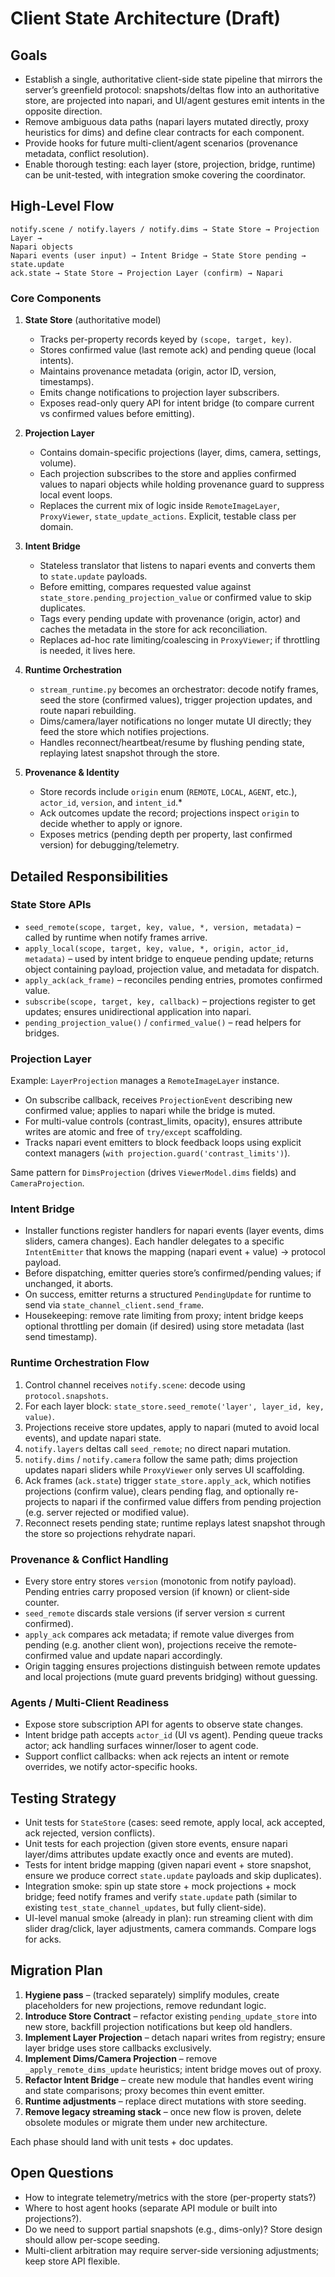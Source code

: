 # Client State Architecture (Draft)

## Goals

- Establish a single, authoritative client-side state pipeline that mirrors the
  server’s greenfield protocol: snapshots/deltas flow into an authoritative
  store, are projected into napari, and UI/agent gestures emit intents in the
  opposite direction.
- Remove ambiguous data paths (napari layers mutated directly, proxy heuristics
  for dims) and define clear contracts for each component.
- Provide hooks for future multi-client/agent scenarios (provenance metadata,
  conflict resolution).
- Enable thorough testing: each layer (store, projection, bridge, runtime) can
  be unit-tested, with integration smoke covering the coordinator.

## High-Level Flow

```
notify.scene / notify.layers / notify.dims → State Store → Projection Layer →
Napari objects
Napari events (user input) → Intent Bridge → State Store pending → state.update
ack.state → State Store → Projection Layer (confirm) → Napari
```

### Core Components

1. **State Store** (authoritative model)
   - Tracks per-property records keyed by `(scope, target, key)`.
   - Stores confirmed value (last remote ack) and pending queue (local intents).
   - Maintains provenance metadata (origin, actor ID, version, timestamps).
   - Emits change notifications to projection layer subscribers.
   - Exposes read-only query API for intent bridge (to compare current vs
     confirmed values before emitting).

2. **Projection Layer**
   - Contains domain-specific projections (layer, dims, camera, settings, volume).
   - Each projection subscribes to the store and applies confirmed values to
     napari objects while holding provenance guard to suppress local event loops.
   - Replaces the current mix of logic inside `RemoteImageLayer`, `ProxyViewer`,
     `state_update_actions`. Explicit, testable class per domain.

3. **Intent Bridge**
   - Stateless translator that listens to napari events and converts them to
     `state.update` payloads.
   - Before emitting, compares requested value against `state_store.pending_projection_value` or confirmed value to skip duplicates.
   - Tags every pending update with provenance (origin, actor) and caches the
     metadata in the store for ack reconciliation.
   - Replaces ad-hoc rate limiting/coalescing in `ProxyViewer`; if throttling is
     needed, it lives here.

4. **Runtime Orchestration**
   - `stream_runtime.py` becomes an orchestrator: decode notify frames, seed the
     store (confirmed values), trigger projection updates, and route napari
     rebuilding.
   - Dims/camera/layer notifications no longer mutate UI directly; they feed the
     store which notifies projections.
   - Handles reconnect/heartbeat/resume by flushing pending state, replaying
     latest snapshot through the store.

5. **Provenance & Identity**
   - Store records include `origin` enum (`REMOTE`, `LOCAL`, `AGENT`, etc.),
     `actor_id`, `version`, and `intent_id`.*
   - Ack outcomes update the record; projections inspect `origin` to decide
     whether to apply or ignore.
   - Exposes metrics (pending depth per property, last confirmed version) for
     debugging/telemetry.

## Detailed Responsibilities

### State Store APIs

- `seed_remote(scope, target, key, value, *, version, metadata)` – called by
  runtime when notify frames arrive.
- `apply_local(scope, target, key, value, *, origin, actor_id, metadata)` – used
  by intent bridge to enqueue pending update; returns object containing payload,
  projection value, and metadata for dispatch.
- `apply_ack(ack_frame)` – reconciles pending entries, promotes confirmed value.
- `subscribe(scope, target, key, callback)` – projections register to get
  updates; ensures unidirectional application into napari.
- `pending_projection_value()` / `confirmed_value()` – read helpers for bridges.

### Projection Layer

Example: `LayerProjection` manages a `RemoteImageLayer` instance.
- On subscribe callback, receives `ProjectionEvent` describing new confirmed
  value; applies to napari while the bridge is muted.
- For multi-value controls (contrast_limits, opacity), ensures attribute writes
  are atomic and free of `try/except` scaffolding.
- Tracks napari event emitters to block feedback loops using explicit context
  managers (`with projection.guard('contrast_limits')`).

Same pattern for `DimsProjection` (drives `ViewerModel.dims` fields) and
`CameraProjection`.

### Intent Bridge

- Installer functions register handlers for napari events (layer events, dims
  sliders, camera changes). Each handler delegates to a specific `IntentEmitter`
  that knows the mapping (napari event + value) → protocol payload.
- Before dispatching, emitter queries store’s confirmed/pending values; if
  unchanged, it aborts.
- On success, emitter returns a structured `PendingUpdate` for runtime to send
  via `state_channel_client.send_frame`.
- Housekeeping: remove rate limiting from proxy; intent bridge keeps optional
  throttling per domain (if desired) using store metadata (last send timestamp).

### Runtime Orchestration Flow

1. Control channel receives `notify.scene`: decode using `protocol.snapshots`.
2. For each layer block: `state_store.seed_remote('layer', layer_id, key, value)`.
3. Projections receive store updates, apply to napari (muted to avoid local
   events), and update napari state.
4. `notify.layers` deltas call `seed_remote`; no direct napari mutation.
5. `notify.dims` / `notify.camera` follow the same path; dims projection updates
   napari sliders while `ProxyViewer` only serves UI scaffolding.
6. Ack frames (`ack.state`) trigger `state_store.apply_ack`, which notifies
   projections (confirm value), clears pending flag, and optionally re-projects
   to napari if the confirmed value differs from pending projection (e.g.
   server rejected or modified value).
7. Reconnect resets pending state; runtime replays latest snapshot through the
   store so projections rehydrate napari.

### Provenance & Conflict Handling

- Every store entry stores `version` (monotonic from notify payload). Pending
  entries carry proposed version (if known) or client-side counter.
- `seed_remote` discards stale versions (if server version ≤ current confirmed).
- `apply_ack` compares ack metadata; if remote value diverges from pending (e.g.
  another client won), projections receive the remote-confirmed value and update
  napari accordingly.
- Origin tagging ensures projections distinguish between remote updates and local
  projections (mute guard prevents bridging) without guessing.

### Agents / Multi-Client Readiness

- Expose store subscription API for agents to observe state changes.
- Intent bridge path accepts `actor_id` (UI vs agent). Pending queue tracks
  actor; ack handling surfaces winner/loser to agent code.
- Support conflict callbacks: when ack rejects an intent or remote overrides, we
  notify actor-specific hooks.

## Testing Strategy

- Unit tests for `StateStore` (cases: seed remote, apply local, ack accepted,
  ack rejected, version conflicts).
- Unit tests for each projection (given store events, ensure napari layer/dims
  attributes update exactly once and events are muted).
- Tests for intent bridge mapping (given napari event + store snapshot, ensure
  we produce correct `state.update` payloads and skip duplicates).
- Integration smoke: spin up state store + mock projections + mock bridge; feed
  notify frames and verify `state.update` path (similar to existing
  `test_state_channel_updates`, but fully client-side).
- UI-level manual smoke (already in plan): run streaming client with dim slider
  drag/click, layer adjustments, camera commands. Compare logs for acks.

## Migration Plan

1. **Hygiene pass** – (tracked separately) simplify modules, create placeholders
   for new projections, remove redundant logic.
2. **Introduce Store Contract** – refactor existing `pending_update_store` into
   new store, backfill projection notifications but keep old handlers.
3. **Implement Layer Projection** – detach napari writes from registry; ensure
   layer bridge uses store callbacks exclusively.
4. **Implement Dims/Camera Projection** – remove `_apply_remote_dims_update`
   heuristics; intent bridge moves out of proxy.
5. **Refactor Intent Bridge** – create new module that handles event wiring and
   state comparisons; proxy becomes thin event emitter.
6. **Runtime adjustments** – replace direct mutations with store seeding.
7. **Remove legacy streaming stack** – once new flow is proven, delete obsolete
   modules or migrate them under new architecture.

Each phase should land with unit tests + doc updates.

## Open Questions

- How to integrate telemetry/metrics with the store (per-property stats?)
- Where to host agent hooks (separate API module or built into projections?).
- Do we need to support partial snapshots (e.g., dims-only)? Store design should
  allow per-scope seeding.
- Multi-client arbitration may require server-side versioning adjustments; keep
  store API flexible.

